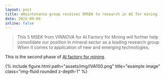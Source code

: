 ```yaml
---
layout: post
title: eMaintenance group receives 5MSEK to research in AI for mining
date: 2022-09-09 
inline: false
---
```


>This 5 MSEK from VINNOVA for AI Factory for Mining will further help consolidate our position in mineral sector as a leading research group When it comes to application of new and emerging technologies.
>

This is the second phase of <a href="https://www.ltu.se/research/subjects/Drift-och-underhall/Forskningsprojekt/AI-Factory-Mining?l=en">AI factory for mining</a>.

<div class="row">
    <div class="col-sm mt-3 mt-md-0">
        {% include figure.html path="assets/img/IVA100.png" title="example image" class="img-fluid rounded z-depth-1" %}
    </div>
</div>
<div class="caption">
    
</div>
